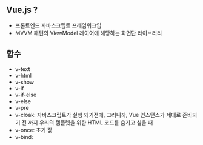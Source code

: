 ## Vue.js ?  

- 프론트엔드 자바스크립트 프레임워크입
- MVVM 패턴의 ViewModel 레이어에 해당하는 화면단 라이브러리


## 함수

- v-text
- v-html
- v-show
- v-if 
- v-if-else
- v-else
- v-pre
- v-cloak: 자바스크립트가 실행 되기전에, 그러니까, Vue 인스턴스가 제대로 준비되기 전 까지 우리의 템플렛을 위한 HTML 코드를 숨기고 싶을 때
- v-once: 초기 값
- v-bind: 
